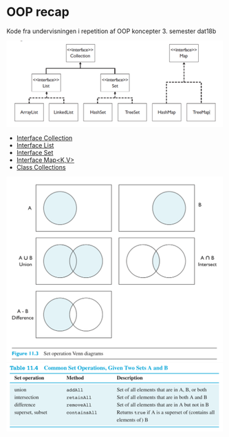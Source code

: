 # OOP recap
Kode fra undervisningen i repetition af OOP koncepter 3. semester dat18b

![](/img/JavaCollectionFramework.png)
* [Interface Collection<E>](https://docs.oracle.com/javase/8/docs/api/java/util/Collection.html)
* [Interface List<E>](https://docs.oracle.com/javase/8/docs/api/java/util/List.html)
* [Interface Set<E>](https://docs.oracle.com/javase/8/docs/api/java/util/Set.html)
* [Interface Map<K,V>](https://docs.oracle.com/javase/8/docs/api/java/util/Map.html)
* [Class Collections](https://docs.oracle.com/javase/8/docs/api/?java/util/Collections.html)

![](/img/Set_operations.png)
![](/img/Set_operation.png)

